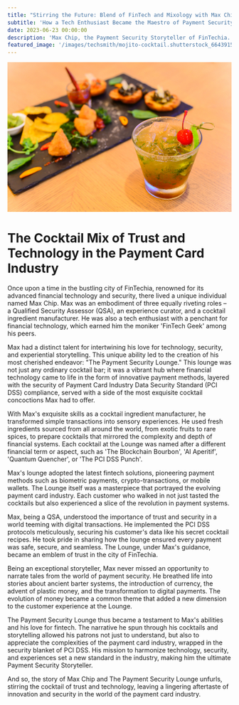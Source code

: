 ```yaml
---
title: "Stirring the Future: Blend of FinTech and Mixology with Max Chip"
subtitle: 'How a Tech Enthusiast Became the Maestro of Payment Security and Cocktail Connoisseurship in FinTechia'
date: 2023-06-23 00:00:00
description: 'Max Chip, the Payment Security Storyteller of FinTechia.'
featured_image: '/images/techsmith/mojito-cocktail.shutterstock_664391506.jpg'
---
```


![](/images/techsmith/mojito-cocktail.shutterstock_664391506.jpg)

# The Cocktail Mix of Trust and Technology in the Payment Card Industry

Once upon a time in the bustling city of FinTechia, renowned for its advanced financial technology and security, there lived a unique individual named Max Chip. Max was an embodiment of three equally riveting roles – a Qualified Security Assessor (QSA), an experience curator, and a cocktail ingredient manufacturer. He was also a tech enthusiast with a penchant for financial technology, which earned him the moniker 'FinTech Geek' among his peers. 

Max had a distinct talent for intertwining his love for technology, security, and experiential storytelling. This unique ability led to the creation of his most cherished endeavor: "The Payment Security Lounge." This lounge was not just any ordinary cocktail bar; it was a vibrant hub where financial technology came to life in the form of innovative payment methods, layered with the security of Payment Card Industry Data Security Standard (PCI DSS) compliance, served with a side of the most exquisite cocktail concoctions Max had to offer.

With Max's exquisite skills as a cocktail ingredient manufacturer, he transformed simple transactions into sensory experiences. He used fresh ingredients sourced from all around the world, from exotic fruits to rare spices, to prepare cocktails that mirrored the complexity and depth of financial systems. Each cocktail at the Lounge was named after a different financial term or aspect, such as 'The Blockchain Bourbon', 'AI Aperitif', 'Quantum Quencher', or 'The PCI DSS Punch'.

Max's lounge adopted the latest fintech solutions, pioneering payment methods such as biometric payments, crypto-transactions, or mobile wallets. The Lounge itself was a masterpiece that portrayed the evolving payment card industry. Each customer who walked in not just tasted the cocktails but also experienced a slice of the revolution in payment systems.

Max, being a QSA, understood the importance of trust and security in a world teeming with digital transactions. He implemented the PCI DSS protocols meticulously, securing his customer's data like his secret cocktail recipes. He took pride in sharing how the lounge ensured every payment was safe, secure, and seamless. The Lounge, under Max's guidance, became an emblem of trust in the city of FinTechia.

Being an exceptional storyteller, Max never missed an opportunity to narrate tales from the world of payment security. He breathed life into stories about ancient barter systems, the introduction of currency, the advent of plastic money, and the transformation to digital payments. The evolution of money became a common theme that added a new dimension to the customer experience at the Lounge.

The Payment Security Lounge thus became a testament to Max's abilities and his love for fintech. The narrative he spun through his cocktails and storytelling allowed his patrons not just to understand, but also to appreciate the complexities of the payment card industry, wrapped in the security blanket of PCI DSS. His mission to harmonize technology, security, and experiences set a new standard in the industry, making him the ultimate Payment Security Storyteller.

And so, the story of Max Chip and The Payment Security Lounge unfurls, stirring the cocktail of trust and technology, leaving a lingering aftertaste of innovation and security in the world of the payment card industry.
